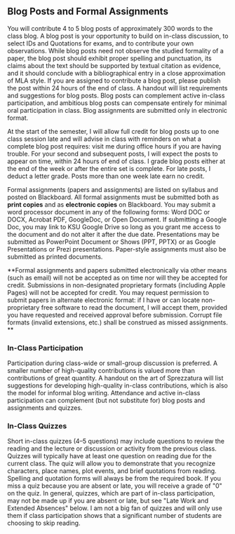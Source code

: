 ﻿## Blog Posts and Formal Assignments

You will contribute 4 to 5 blog posts of approximately 300 words
to the class blog. A blog post is your opportunity to build on in-class
discussion, to select IDs and Quotations for exams, and to contribute
your own observations. While blog posts need not observe the studied
formality of a paper, the blog post should exhibit proper spelling and
punctuation, its claims about the text should be supported by textual
citation as evidence, and it should conclude with a bibliographical
entry in a close approximation of MLA style. If you are assigned to
contribute a blog post, please publish the post within 24 hours of the
end of class. A handout will list requirements and suggestions for blog
posts. Blog posts can complement active in-class participation, and
ambitious blog posts can compensate entirely for minimal oral
participation in class. Blog assignments are submitted only in
electronic format.

At the start of the semester, I will allow full credit for blog
posts up to one class session late and will advise in class with
reminders on what a complete blog post requires: visit me during office
hours if you are having trouble. For your second and subsequent posts, I
will expect the posts to appear on time, within 24 hours of end of
class. I grade blog posts either at the end of the week or
after the entire set is complete. For late posts, I deduct
a letter grade. Posts more than one week late earn no credit.

Formal assignments (papers and assignments) are listed on syllabus
and posted on Blackboard. All formal assignments must be submitted both
as **print copies** and as **electronic copies** on Blackboard. You may
submit a word processor document in any of the following forms: Word DOC
or DOCX, Acrobat PDF, GoogleDoc, or Open Document. If submitting a
Google Doc, you may link to KSU Google Drive so long as you grant me
access to the document and do not alter it after the due date.
Presentations may be submitted as PowerPoint Document or Shows (PPT,
PPTX) or as Google Presentations or Prezi presentations. Paper-style
assignments must also be submitted as printed documents. 

**Formal assignments and papers submitted electronically via other means (such as
email) will not be accepted as on time nor will they be accepted for
credit. Submissions in non-designated proprietary formats (including
Apple Pages) will not be accepted for credit. You may request permission
to submit papers in alternate electronic format: if I
have or can locate non-proprietary free software to read the document, I
will accept them, provided you have requested and received approval before
submission. Corrupt file formats (invalid extensions, etc.) shall be construed
as missed assignments. **

### In-Class Participation

Participation during class-wide or small-group discussion is
preferred. A smaller number of high-quality contributions is valued more
than contributions of great quantity. A handout on the art of
Sprezzatura will list suggestions for developing high-quality in-class
contributions, which is also the model for informal blog writing.
Attendance and active in-class participation can complement (but not
substitute for) blog posts and assignments and quizzes.

### In-Class Quizzes

Short in-class quizzes (4–5 questions) may include questions to
review the reading and the lecture or discussion or activity
from the previous class. Quizzes will typically have at least 
one question on reading due for the current
class. The quiz will allow you to demonstrate that you recognize
characters, place names, plot events, and brief quotations from reading.
Spelling and quotation forms will always be from the required book.
If you miss a quiz because you are absent or late,
you will receive a grade of "0" on the quiz. In general, quizzes,
which are part of in-class participation, may not be made up if you are
absent or late, but see "Late Work and Extended Absences" below. I am
not a big fan of quizzes and will only use them if class participation
shows that a significant number of students are choosing to skip
reading.

